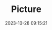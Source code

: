 ---
weight: 1
images:
- /images/edited/243.jpeg
title: Picture
date: 2023-10-28 09:15:21
tags: [luminarneo,work,ILCE7M3,46.1,car,giraffe]
---